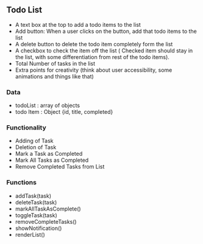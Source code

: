## Todo List

- A text box at the top to add a todo items to the list
- Add button: When a user clicks on the button, add that todo items to the list
- A delete button to delete the todo item completely form the list
- A checkbox to check the item off the list ( Checked item should stay in the list, with some differentiation from rest of the todo items).
- Total Number of tasks in the list
- Extra points for creativity (think about user accessibility, some animations and things like that)


### Data
- todoList : array of objects
- todo Item : Object {id, title, completed}

### Functionality
- Adding of Task
- Deletion of Task
- Mark a Task as Completed
- Mark All Tasks as Completed
- Remove Completed Tasks from List

### Functions
- addTask(task)
- deleteTask(task)
- markAllTaskAsComplete()
- toggleTask(task)
- removeCompleteTasks()
- showNotification()
- renderList()